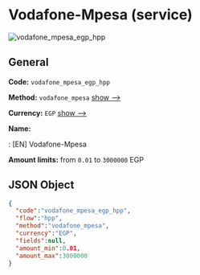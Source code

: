 
# Vodafone-Mpesa (service) 
![vodafone_mpesa_egp_hpp](https://static.openfintech.io/payment_methods/vodafone_mpesa_egp_hpp/logo.svg?w=400&c=v0.59.26#w200)  

## General 
 
**Code:** `vodafone_mpesa_egp_hpp` 
 
**Method:** `vodafone_mpesa` 
 [show -->](/payment-methods/vodafone_mpesa/) 
 
**Currency:** `EGP` [show -->](/currencies/EGP/) 
 
**Name:** 
 
:	[EN] Vodafone-Mpesa 
 
**Amount limits:** from `0.01` to `3000000` EGP 

## JSON Object 

```json
{
  "code":"vodafone_mpesa_egp_hpp",
  "flow":"hpp",
  "method":"vodafone_mpesa",
  "currency":"EGP",
  "fields":null,
  "amount_min":0.01,
  "amount_max":3000000
}
```  
